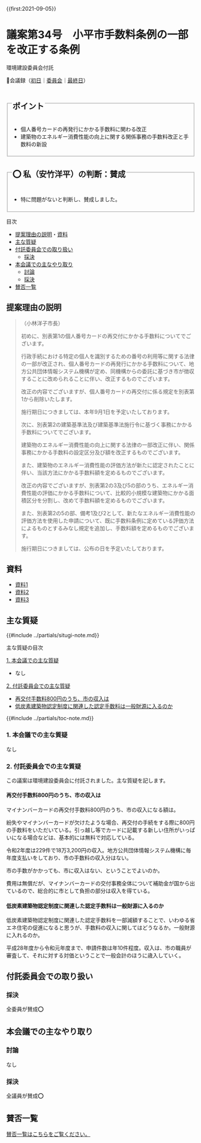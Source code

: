 {{first:2021-09-05}}

# 議案第34号　小平市手数料条例の一部を改正する条例

<i class="fa fa-gavel" aria-hidden="true"></i> 環境建設委員会付託

<p id="read-kaigiroku">📄会議録（<a href="https://ssp.kaigiroku.net/tenant/kodaira/SpMinuteView.html?council_id=1225&schedule_id=2&minute_id=230&is_search=true">初日</a>｜<a href="https://ssp.kaigiroku.net/tenant/kodaira/SpMinuteView.html?council_id=1238&schedule_id=2&minute_id=150&is_search=true">委員会</a>｜<a href="https://ssp.kaigiroku.net/tenant/kodaira/SpMinuteView.html?council_id=1225&schedule_id=6&minute_id=14&is_search=true">最終日</a>）</p>

<fieldset class="pnt">
  <legend><h2>ポイント</h2></legend>

- 個人番号カードの再発行にかかる手数料に関わる改正
- 建築物のエネルギー消費性能の向上に関する関係事務の手数料改正と手数料の新設

</fieldset>

<fieldset class="sanpi">
  <legend><h2>⭕️ 私（安竹洋平）の判断：賛成</h2></legend>

- 特に問題がないと判断し、賛成しました。

</fieldset>

<div class="toc">

目次

- [提案理由の説明](#提案理由の説明)・[資料](#資料)
- [主な質疑](#主な質疑本会議付託委員会)
- [付託委員会での取り扱い](#付託委員会での取り扱い)
  - [採決](#採決)
- [本会議での主なやり取り](#本会議での主なやり取り)
  - [討論](#討論)
  - [採決](#採決-1)
- [賛否一覧](#賛否一覧)

</div>

## 提案理由の説明

>（小林洋子市長）
>
> 初めに、別表第1の個人番号カードの再交付にかかる手数料についてでございます。
> 
> 行政手続における特定の個人を識別するための番号の利用等に関する法律の一部が改正され、個人番号カードの再発行にかかる手数料について、地方公共団体情報システム機構が定め、同機構からの委託に基づき市が徴収することに改められることに伴い、改正するものでございます。
>
> 改正の内容でございますが、個人番号カードの再交付に係る規定を別表第1から削除いたします。
>
> 施行期日につきましては、本年9月1日を予定いたしております。
>
> 次に、別表第2の建築基準法及び建築基準法施行令に基づく事務にかかる手数料についてでございます。
>
> 建築物のエネルギー消費性能の向上に関する法律の一部改正に伴い、関係事務にかかる手数料の設定区分及び額を改正するものでございます。
>
> また、建築物のエネルギー消費性能の評価方法が新たに認定されたことに伴い、当該方法にかかる手数料額を定めるものでございます。
>
> 改正の内容でございますが、別表第2の3及び5の部のうち、エネルギー消費性能の評価にかかる手数料について、比較的小規模な建築物にかかる面積区分を分割し、改めて手数料額を定めるものでございます。
>
> また、別表第2の5の部、備考1及び2として、新たなエネルギー消費性能の評価方法を使用した申請について、既に手数料条例に定めている評価方法によるものとするみなし規定を追加し、手数料額を定めるものでございます。
>
> 施行期日につきましては、公布の日を予定いたしております。

## 資料
- [資料1](https://ssp.kaigiroku.net/tenant/kodaira/SpMaterial.html?tenant_id=165&power_user=false&view_years=&council_id=1228&schedule_id=82&minute_id=1&is_search=true#)
- [資料2](https://ssp.kaigiroku.net/tenant/kodaira/SpMaterial.html?tenant_id=165&power_user=false&view_years=&council_id=1228&schedule_id=82&minute_id=1&is_search=true#)
- [資料3](https://ssp.kaigiroku.net/tenant/kodaira/SpMaterial.html?tenant_id=165&power_user=false&view_years=&council_id=1228&schedule_id=82&minute_id=1&is_search=true#)


<div class="ippan-situgi">

## 主な質疑
{{#include ../partials/situgi-note.md}}


<div class="toc">

主な質疑の目次

[1. 本会議での主な質疑](#1-本会議での主な質疑)

- なし

[2. 付託委員会での主な質疑](#2-付託委員会での主な質疑)

- [再交付手数料800円のうち、市の収入は](#再交付手数料800円のうち市の収入は)
- [低炭素建築物認定制度に関連した認定手数料は一般財源に入るのか](#低炭素建築物認定制度に関連した認定手数料は一般財源に入るのか)

{{#include ../partials/toc-note.md}}

</div>

### 1. 本会議での主な質疑
なし

### 2. 付託委員会での主な質疑

この議案は環境建設委員会に付託されました。主な質疑を記します。

#### 再交付手数料800円のうち、市の収入は

<div class="bln bleft yasutake" data-speaker="⭐️安竹洋平議員（一人会派の会）">

マイナンバーカードの再交付手数料800円のうち、市の収入になる額は。

</div>

<div class="bln bright" data-speaker="市民課長（山本）">

紛失やマイナンバーカードが欠けたような場合、再交付の手続をする際に800円の手数料をいただいている。引っ越し等でカードに記載する新しい住所がいっぱいになる場合などは、基本的には無料で対応している。

</div>

<div class="bln bright" data-speaker="市民課長（山本）">

令和2年度は229件で18万3,200円の収入。地方公共団体情報システム機構に毎年度支払いをしており、市の手数料の収入分はない。

</div>

<div class="bln bleft yasutake" data-speaker="⭐️安竹洋平議員（一人会派の会）">

市の手数がかかっても、市に収入はない、ということでよいのか。

</div>

<div class="bln bright" data-speaker="市民課長（山本）">

費用は無償だが、マイナンバーカードの交付事務全体について補助金が国から出ているので、総合的に市として負担の部分は収入を得ている。

</div>

#### 低炭素建築物認定制度に関連した認定手数料は一般財源に入るのか

<div class="bln bleft yasutake" data-speaker="⭐️安竹洋平議員（一人会派の会）">

低炭素建築物認定制度に関連した認定手数料を一部減額することで、いわゆる省エネ住宅の促進になると思うが、手数料の収入に関してはどうなるか。一般財源に入れるのか。

</div>

<div class="bln bright" data-speaker="市民課長（山本）">

平成28年度から令和元年度まで、申請件数は年10件程度。収入は、市の職員が審査して、それに対する対価ということで一般会計のほうに歳入していく。

</div>


</div>

## 付託委員会での取り扱い
### 採決
全委員が賛成⭕️

## 本会議での主なやり取り
### 討論
なし

### 採決
全議員が賛成⭕️

## 賛否一覧
[賛否一覧はこちらをご覧ください。](./index.md#賛否)

